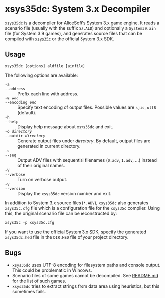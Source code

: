 # xsys35dc: System 3.x Decompiler
`xsys35dc` is a decompiler for AliceSoft's System 3.x game engine. It reads a scenario file (usually with the suffix `SA.ALD`) and optionally a `System39.ain` file (for System 3.9 games), and generates source files that can be compiled with [`xsys35c`](xsys35c.md) or the official System 3.x SDK.

## Usage
```
xsys35dc [options] aldfile [ainfile]
```
The following options are available:
<dl>
  <dt><code>-a</code>
  <br/><code>--address</code></dt>
  <dd>Prefix each line with address.</dd>

  <dt><code>-E <var>enc</var></code>
  <br/><code>--encoding <var>enc</var></code></dt>
  <dd>Specify text encoding of output files. Possible values are <code>sjis</code>, <code>utf8</code> (default).</dd>

  <dt><code>-h</code>
  <br/><code>--help</code></dt>
  <dd>Display help message about <code>xsys35dc</code> and exit.</dd>

  <dt><code>-o <var>directory</var></code>
  <br/><code>--outdir <var>directory</var></code></dt>
  <dd>Generate output files under <var>directory</var>. By default, output files are generated in current directory.</dd>

  <dt><code>-s</code>
  <br/><code>--seq</code></dt>
  <dd>Output ADV files with sequential filenames (<code>0.adv</code>, <code>1.adv</code>, ...) instead of their original names.</dd>

  <dt><code>-V</code>
  <br/><code>--verbose</code></dt>
  <dd>Turn on verbose output.</dd>

  <dt><code>-v</code>
  <br/><code>--version</code></dt>
  <dd>Display the <code>xsys35dc</code> version number and exit.</dd>
</dl>

In addition to System 3.x source files (`*.ADV`), `xsys35dc` also generates `xsys35c.cfg` file which is a configuration file for the `xsys35c` compiler. Using this, the original scenario file can be reconstructed by:
```
xsys35c -p xsys35c.cfg
```

If you want to use the official System 3.x SDK, specify the generated `xsys35dc.hed` file in the `DIR.HED` file of your project directory.

## Bugs
- `xsys35dc` uses UTF-8 encoding for filesystem paths and console output. This could be problematic in Windows.
- Scenario files of some games cannot be decompiled. See [README.md](../README.md) for the list of such games.
- `xsys35dc` tries to extract strings from data area using heuristics, but this sometimes fails.
